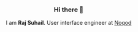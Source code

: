 <h3 align="center">Hi there 👋</h3>
<p align="center">I am <strong>Raj Suhail</strong>. User interface engineer at <a href="https://www.linkedin.com/company/noqod">Noqod</a></p>
